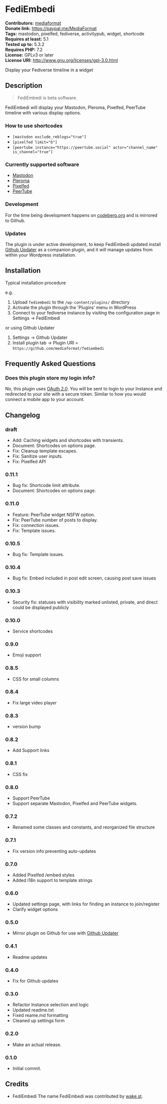 # FediEmbedi #
**Contributors:** [mediaformat](https://profiles.wordpress.org/mediaformat/)  
**Donate link:** https://paypal.me/MediaFormat  
**Tags:** mastodon, pixelfed, fediverse, activitypub, widget, shortcode  
**Requires at least:** 5.1  
**Tested up to:** 5.3.2  
**Requires PHP:** 7.2  
**License:** GPLv3 or later  
**License URI:** http://www.gnu.org/licenses/gpl-3.0.html  

Display your Fediverse timeline in a widget

## Description ##

> FediEmbedi is beta software.

FediEmbedi will display your Mastodon, Pleroma, Pixelfed, PeerTube timeline with various display options.

### How to use shortcodes ###
* `[mastodon exclude_reblogs="true"]`
* `[pixelfed limit="6"]`
* `[peertube instance="https://peertube.social" actor="channel_name" is_channel="true"]`

### Currently supported software ###
* [Mastodon](http://joinmastodon.org/)
* [Pleroma](https://git.pleroma.social/pleroma)
* [Pixelfed](https://pixelfed.org/)
* [PeerTube](https://joinpeertube.org/)

### Development ###

For the time being development happens on [codeberg.org](https://codeberg.org/mediaformat/fediembedi "FediEmbedi") and is mirrored to Github.

### Updates ###

The plugin is under active development, to keep FediEmbedi updated install [Github Updater](https://github.com/afragen/github-updater)
as a companion plugin, and it will manage updates from within your Wordpress installation.

## Installation ##

Typical installation procedure

e.g.

1. Upload `fediembedi` to the `/wp-content/plugins/` directory
1. Activate the plugin through the 'Plugins' menu in WordPress
1. Connect to your fediverse instance by visiting the configuration page in Settings -> FediEmbedi

or using Github Updater
1. Settings -> Github Updater
1. Install plugin tab -> Plugin URI = `https://github.com/mediaformat/fediembedi`

## Frequently Asked Questions ##

### Does this plugin store my login info? ###

No, this plugin uses [OAuth 2.0](https://oauth.net/). You will be sent to login to your Instance
and redirected to your site with a secure token. Similar to how you would connect a mobile app to your account.

## Changelog ##

### draft ###
* Add: Caching widgets and shortcodes with transients.
* Document: Shortcodes on options page.
* Fix: Cleanup template escapes.
* Fix: Sanitize user inputs.
* Fix: Pixelfed API

### 0.11.1 ###
* Bug fix: Shortcode limit attribute.
* Document: Shortcodes on options page.

### 0.11.0 ###
* Feature: PeerTube widget NSFW option.
* Fix: PeerTube number of posts to display.
* Fix: connection issues.
* Fix: Template issues.

### 0.10.5 ###
* Bug fix: Template issues.

### 0.10.4 ###
* Bug fix: Embed included in post edit screen, causing post save issues

### 0.10.3 ###
* Security fix: statuses with visibility marked unlisted, private, and direct could be displayed publicly

### 0.10.0 ###
* Service shortcodes

### 0.9.0 ###
* Emoji support

### 0.8.5 ###
* CSS for small columns

### 0.8.4 ###
* Fix large video player

### 0.8.3 ###
* version bump

### 0.8.2 ###
* Add Support links

### 0.8.1 ###
* CSS fix

### 0.8.0 ###
* Support PeerTube
* Support separate Mastodon, Pixelfed and PeerTube widgets.

### 0.7.2 ###
* Renamed some classes and constants, and reorganized file structure

### 0.7.1 ###
* Fix version info preventing auto-updates

### 0.7.0 ###
* Added Pixelfed /embed styles
* Added i18n support to template strings

### 0.6.0 ###
* Updated settings page, with links for finding an instance to join/register
* Clarify widget options

### 0.5.0 ###
* Mirror plugin on Github for use with [Github Updater](https://github.com/afragen/github-updater)

### 0.4.1 ###
* Readme updates

### 0.4.0 ###
* Fix for Github updates

### 0.3.0 ###
* Refactor Instance selection and logic
* Updated readme.txt
* Fixed reame.md formatting
* Cleaned up settings form

### 0.2.0 ###
* Make an actual release.

### 0.1.0 ###
* Initial commit.

## Credits ##

* FediEmbedi
The name FediEmbedi was contributed by [wake.st](https://wake.st/).
